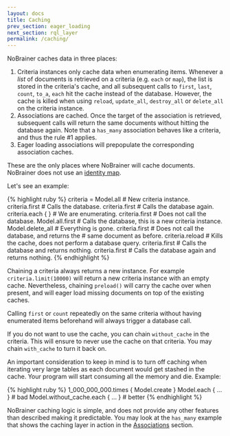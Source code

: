 ```yaml
---
layout: docs
title: Caching
prev_section: eager_loading
next_section: rql_layer
permalink: /caching/
---
```


NoBrainer caches data in three places:

1. Criteria instances only cache data when enumerating items. Whenever a *list* of documents is
   retrieved on a criteria (e.g. `each` or `map`), the list is stored in the criteria's cache, and all
   subsequent calls to `first`, `last`, `count`, `to_a`, `each` hit the
   cache instead of the database.
   However, the cache is killed when using `reload`, `update_all`, `destroy_all`
   or `delete_all` on the criteria instance.
2. Associations are cached. Once the target of the association is retrieved, subsequent
   calls will return the same documents without hitting the database again. Note
   that a `has_many` association behaves like a criteria, and thus the rule #1
   applies.
3. Eager loading associations will prepopulate the corresponding association caches.

These are the only places where NoBrainer will cache documents. NoBrainer does
not use an [identity map](http://www.martinfowler.com/eaaCatalog/identityMap.html).

Let's see an example:

{% highlight ruby %}
criteria = Model.all # New criteria instance.
criteria.first       # Calls the database.
criteria.first       # Calls the database again.
criteria.each { }    # We are enumerating.
criteria.first       # Does not call the database.
Model.all.first      # Calls the database, this is a new criteria instance.
Model.delete_all     # Everything is gone.
criteria.first       # Does not call the database, and returns the
                     # same document as before.
criteria.reload      # Kills the cache, does not perform a database query.
criteria.first       # Calls the database and returns nothing.
criteria.first       # Calls the database again and returns nothing.
{% endhighlight %}

Chaining a criteria always returns a new instance. For example
`criteria.limit(10000)` will return a new criteria instance with an empty cache.
Nevertheless, chaining `preload()` will carry the cache over when present,
and will eager load missing documents on top of the existing caches.

Calling `first` or `count` repeatedly on the same criteria without having
enumerated items beforehand will always trigger a database call.

If you do not want to use the cache, you can chain `without_cache` in the
criteria. This will ensure to never use the cache on that criteria. You may
chain `with_cache` to turn it back on.

An important consideration to keep in mind is to turn off caching when iterating
very large tables as each document would get stashed in the cache.  Your program
will start consuming all the memory and die. Example:

{% highlight ruby %}
1_000_000_000.times { Model.create }
Model.each { ... } # bad
Model.without_cache.each { ... } # better
{% endhighlight %}

NoBrainer caching logic is simple, and does not provide any other features than
described making it predictable. You may look at the `has_many` example that
shows the caching layer in action in the [Associations](/docs/associations)
section.
